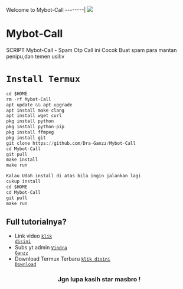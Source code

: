 Welcome to Mybot-Call
--------|
![](https://media.tenor.com/iVCiM9W7cvYAAAAd/welcome.gif)
# Mybot-Call
SCRIPT Mybot-Call - Spam Otp Call ini Cocok Buat spam para mantan penipu,dan temen usil:v
# `Install Termux`
```python
cd $HOME
rm -rf Mybot-Call
apt update && apt upgrade
apt install make clang
apt install wget curl
pkg install python
pkg install python-pip
pkg install ffmpeg
pkg install git
git clone https://github.com/Dra-Ganzz/Mybot-Call
cd Mybot-Call
git pull
make install
make run

Kalau Udah install di atas bila ingin jalankan lagi
cukup install
cd $HOME
cd Mybot-Call
git pull
make run
```
</details>

## Full tutorialnya?
- Link video <code><a href="https://youtu.be/8KQ7LAVJ2II?si=17RSuAsiKMeZ08mv">klik disini</a></code>
- Subs yt admin <code><a href="https://youtube.com/@VindraGanzz">Vindra Ganzz</a></code>
- Download Termux Terbaru <code><a href="https://f-droid.org/repo/com.termux_1021.apk">klik disini Download</a></code>
<div align="center">

### Jgn lupa kasih star masbro !
</div>
